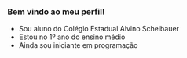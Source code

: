 ### Bem vindo ao meu perfil!

- Sou aluno do Colégio Estadual Alvino Schelbauer
- Estou no 1º ano do ensino médio
- Ainda sou iniciante em programação
